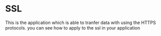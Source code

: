 # SSL
This is the application which is able to tranfer data with using the HTTPS protocols. you can see how to apply to the ssl in your application
